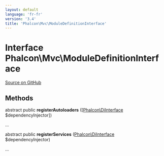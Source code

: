 ```yaml
---
layout: default
language: 'fr-fr'
version: '3.4'
title: 'Phalcon\Mvc\ModuleDefinitionInterface'
---
```


# Interface **Phalcon\Mvc\ModuleDefinitionInterface**

<a href="https://github.com/phalcon/cphalcon/tree/v3.4.0/phalcon/mvc/moduledefinitioninterface.zep" class="btn btn-default btn-sm">Source on GitHub</a>

## Methods

abstract public **registerAutoloaders** ([[Phalcon\DiInterface](/3.4/en/api/Phalcon_DiInterface) $dependencyInjector])

...

abstract public **registerServices** ([Phalcon\DiInterface](/3.4/en/api/Phalcon_DiInterface) $dependencyInjector)

...